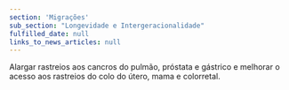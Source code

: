 ```yaml
---
section: 'Migrações'
sub_section: "Longevidade e Intergeracionalidade"
fulfilled_date: null
links_to_news_articles: null
---
```


Alargar rastreios aos cancros do pulmão, próstata e gástrico e melhorar o acesso aos rastreios do colo do útero, mama e colorretal.